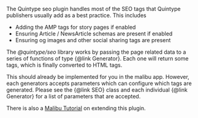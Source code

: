 The Quintype seo plugin handles most of the SEO tags that Quintype publishers usually add as a best practice. This includes
* Adding the AMP tags for story pages if enabled
* Ensuring Article / NewsArticle schemas are present if enabled
* Ensuring og images and other social sharing tags are present

The *@quintype/seo* library works by passing the page related data to a series of functions of type {@link Generator}. Each one will return some tags, which is finally converted to HTML tags.

This should already be implemented for you in the malibu app. However, each generators accepts parameters which can configure which tags are generated. Please see the {@link SEO} class and each individual {@link Generator} for a list of parameters that are accepted.

There is also a [Malibu Tutorial](https://developers.quintype.com/malibu/tutorial/custom-seo) on extending this plugin.
